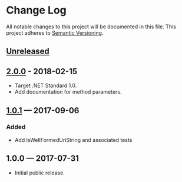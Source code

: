 # Change Log

All notable changes to this project will be documented in this file.
This project adheres to [Semantic Versioning](http://semver.org/).

## [Unreleased][unreleased]

## [2.0.0] - 2018-02-15

- Target .NET Standard 1.0.
- Add documentation for method parameters.

## [1.0.1] — 2017-09-06

### Added

- Add IsWellFormedUriString and associated tests

## 1.0.0 — 2017-07-31

- Initial public release.

[unreleased]: https://github.com/EnableSoftware/Enable.Common.Argument/compare/v2.0.0...HEAD
[2.0.0]: https://github.com/EnableSoftware/Enable.Common.Argument/compare/v1.0.1...v2.0.0
[1.0.1]: https://github.com/EnableSoftware/Enable.Common.Argument/compare/v1.0.0...v1.0.1
